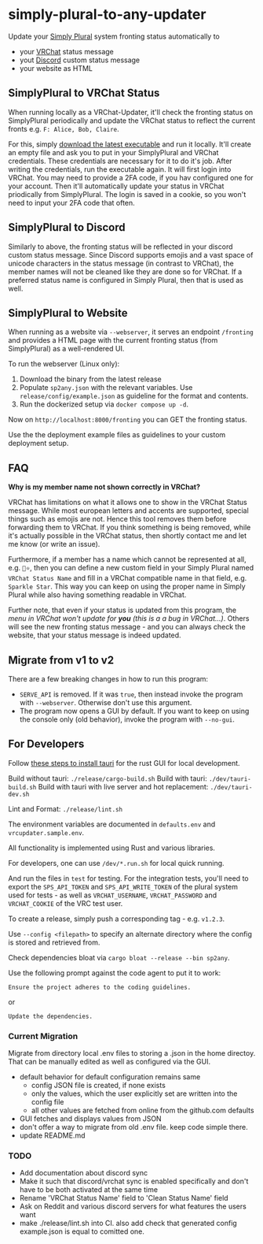 # simply-plural-to-any-updater

Update your [Simply Plural](https://apparyllis.com/) system fronting status automatically to
* your [VRChat](https://hello.vrchat.com/) status message
* yout [Discord](https://discord.com) custom status message
* your website as HTML

## SimplyPlural to VRChat Status

When running locally as a VRChat-Updater, it'll check the fronting status
on SimplyPlural periodically and update the VRChat status to reflect the current fronts
e.g. `F: Alice, Bob, Claire`.

For this, simply [download the latest executable](https://github.com/GollyTicker/simply-plural-to-any-updater/releases/latest) and run it locally. It'll create an empty file and ask you to put in your SimplyPlural and VRChat credentials.
These credentials are necessary for it to do it's job. After writing the credentials,
run the executable again. It will first login into VRChat. You may need to provide
a 2FA code, if you hav configured one for your account. Then it'll automatically
update your status in VRChat priodically from SimplyPlural. The login is saved in a cookie,
so you won't need to input your 2FA code that often.

## SimplyPlural to Discord

Similarly to above, the fronting status will be reflected in your discord custom status message.
Since Discord supports emojis and a vast space of unicode characters in the status message (in contrast to VRChat),
the member names will not be cleaned like they are done so for VRChat. If a preferred status name is configured in Simply Plural,
then that is used as well.

## SimplyPlural to Website

When running as a website via `--webserver`, it serves an endpoint `/fronting`
and provides a HTML page with the current fronting status (from SimplyPlural)
as a well-rendered UI.

To run the webserver (Linux only):
1. Download the binary from the latest release
2. Populate `sp2any.json` with the relevant variables. Use `release/config/example.json` as guideline for the format and contents.
3. Run the dockerized setup via `docker compose up -d`.

Now on `http://localhost:8000/fronting` you can GET the fronting status.

Use the the deployment example files as guidelines to your custom deployment setup.

## FAQ

**Why is my member name not shown correctly in VRChat?**

VRChat has limitations on what it allows one to show in the VRChat Status message.
While most european letters and accents are supported, special things such as emojis are not.
Hence this tool removes them before forwarding them to VRChat. If you think something is being removed,
while it's actually possible in the VRChat status, then shortly contact me and let me know (or write an issue).

Furthermore, if a member has a name which cannot be represented at all, e.g. `💖⭐`, then you can define a new
custom field in your Simply Plural named `VRChat Status Name` and fill in a VRChat compatible name in that field,
e.g. `Sparkle Star`. This way you can keep on using the proper name in Simply Plural while also having
something readable in VRChat.

Further note, that even if your status is updated from this program, the _menu in VRChat won't update for **you** (this is a a bug in VRChat...)_.
Others will see the new fronting status message - and you can always check the website, that your status message is indeed updated.

## Migrate from v1 to v2

There are a few breaking changes in how to run this program:
* `SERVE_API` is removed. If it was `true`, then instead invoke the program with `--webserver`. Otherwise don't use this argument.
* The program now opens a GUI by default. If you want to keep on using the console only (old behavior), invoke the program with `--no-gui`.

## For Developers

Follow [these steps to install tauri](https://tauri.app/start/prerequisites/) for the rust GUI for local development.

Build without tauri: `./release/cargo-build.sh`
Build with tauri: `./dev/tauri-build.sh`
Build with tauri with live server and hot replacement: `./dev/tauri-dev.sh`

Lint and Format: `./release/lint.sh`

The environment variables are documented in `defaults.env` and `vrcupdater.sample.env`.

All functionality is implemented using Rust and various libraries.

For developers, one can use `/dev/*.run.sh` for local quick running.

And run the files in `test` for testing. For the integration tests,
you'll need to export the `SPS_API_TOKEN` and `SPS_API_WRITE_TOKEN` of the plural system used for tests - 
as well as `VRCHAT_USERNAME`, `VRCHAT_PASSWORD` and `VRCHAT_COOKIE` of the VRC test user.

To create a release, simply push a corresponding tag - e.g. `v1.2.3`.

Use `--config <filepath>` to specify an alternate directory where the config is stored and retrieved from.

Check dependencies bloat via `cargo bloat --release --bin sp2any`.

Use the following prompt against the code agent to put it to work:
```
Ensure the project adheres to the coding guidelines.
```
or
```
Update the dependencies.
```

### Current Migration

Migrate from directory local .env files to storing a .json in the home directoy.
That can be manually edited as well as configured via the GUI.

* default behavior for default configuration remains same
  * config JSON file is created, if none exists
  * only the values, which the user explicitly set are written into the config file
  * all other values are fetched from online from the github.com defaults
* GUI fetches and displays values from JSON
* don't offer a way to migrate from old .env file. keep code simple there.
* update README.md

### TODO

* Add documentation about discord sync
* Make it such that discord/vrchat sync is enabled specifically and don't have to be both activated at the same time
* Rename 'VRChat Status Name' field to 'Clean Status Name' field
* Ask on Reddit and various discord servers for what features the users want
* make ./release/lint.sh into CI. also add check that generated config example.json is equal to comitted one.
